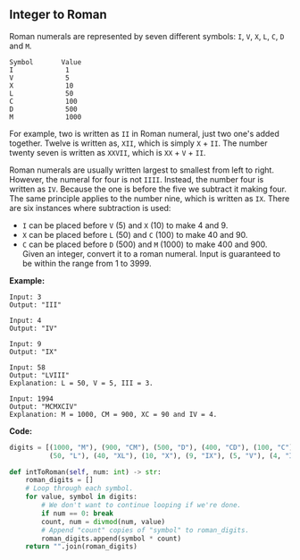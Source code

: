 ## Integer to Roman
Roman numerals are represented by seven different symbols: `I`, `V`, `X`, `L`, `C`, `D` and `M`.

```
Symbol       Value
I             1
V             5
X             10
L             50
C             100
D             500
M             1000
```
For example, two is written as `II` in Roman numeral, just two one's added together. Twelve is written as, `XII`, which is simply `X` + `II`. The number twenty seven is written as `XXVII`, which is `XX` + `V` + `II`.

Roman numerals are usually written largest to smallest from left to right. However, the numeral for four is not `IIII`. Instead, the number four is written as `IV`. Because the one is before the five we subtract it making four. The same principle applies to the number nine, which is written as `IX`. There are six instances where subtraction is used:

* `I` can be placed before `V` (5) and `X` (10) to make 4 and 9. 
* `X` can be placed before `L` (50) and `C` (100) to make 40 and 90.
* `C` can be placed before `D` (500) and `M` (1000) to make 400 and 900.
Given an integer, convert it to a roman numeral. Input is guaranteed to be within the range from 1 to 3999.

**Example:**

```
Input: 3
Output: "III"
```
```
Input: 4
Output: "IV"
```
```
Input: 9
Output: "IX"
```
```
Input: 58
Output: "LVIII"
Explanation: L = 50, V = 5, III = 3.
```
```
Input: 1994
Output: "MCMXCIV"
Explanation: M = 1000, CM = 900, XC = 90 and IV = 4.
```
**Code:**

```python
digits = [(1000, "M"), (900, "CM"), (500, "D"), (400, "CD"), (100, "C"), (90, "XC"), 
          (50, "L"), (40, "XL"), (10, "X"), (9, "IX"), (5, "V"), (4, "IV"), (1, "I")]

def intToRoman(self, num: int) -> str:
    roman_digits = []
    # Loop through each symbol.
    for value, symbol in digits:
        # We don't want to continue looping if we're done.
        if num == 0: break
        count, num = divmod(num, value)
        # Append "count" copies of "symbol" to roman_digits.
        roman_digits.append(symbol * count)
    return "".join(roman_digits)
```